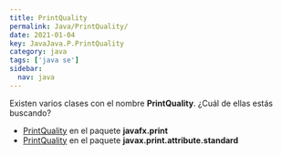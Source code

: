 ```yaml
---
title: PrintQuality
permalink: Java/PrintQuality/
date: 2021-01-04
key: JavaJava.P.PrintQuality
category: java
tags: ['java se']
sidebar: 
  nav: java
---
```


Existen varios clases con el nombre **PrintQuality**. ¿Cuál de ellas estás buscando?
<ul>
<li><a href="/Java/PrintQuality-javafx-print/">PrintQuality</a> en el paquete <strong>javafx.print</strong></li>
<li><a href="/Java/PrintQuality-javax-print-attribute-standard/">PrintQuality</a> en el paquete <strong>javax.print.attribute.standard</strong></li>
<ul>
